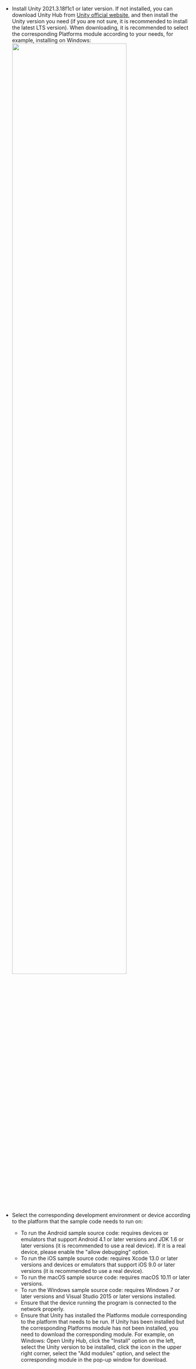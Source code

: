 
- Install Unity 2021.3.18f1c1 or later version. If not installed, you can download Unity Hub from [Unity official website](https://unity3d.com/get-unity/download), and then install the Unity version you need (if you are not sure, it is recommended to install the latest LTS version). When downloading, it is recommended to select the corresponding Platforms module according to your needs, for example, installing on Windows:
    <img src="/Pics/ZIM/Unity/unityEnv.jpeg" width="80%">

- Select the corresponding development environment or device according to the platform that the sample code needs to run on:

    - To run the Android sample source code: requires devices or emulators that support Android 4.1 or later versions and JDK 1.6 or later versions (it is recommended to use a real device). If it is a real device, please enable the "allow debugging" option.
    - To run the iOS sample source code: requires Xcode 13.0 or later versions and devices or emulators that support iOS 9.0 or later versions (it is recommended to use a real device).
    - To run the macOS sample source code: requires macOS 10.11 or later versions.
    - To run the Windows sample source code: requires Windows 7 or later versions and Visual Studio 2015 or later versions installed.
    - Ensure that the device running the program is connected to the network properly.
    - Ensure that Unity has installed the Platforms module corresponding to the platform that needs to be run. If Unity has been installed but the corresponding Platforms module has not been installed, you need to download the corresponding module. For example, on Windows: Open Unity Hub, click the "Install" option on the left, select the Unity version to be installed, click the icon in the upper right corner, select the "Add modules" option, and select the corresponding module in the pop-up window for download.



